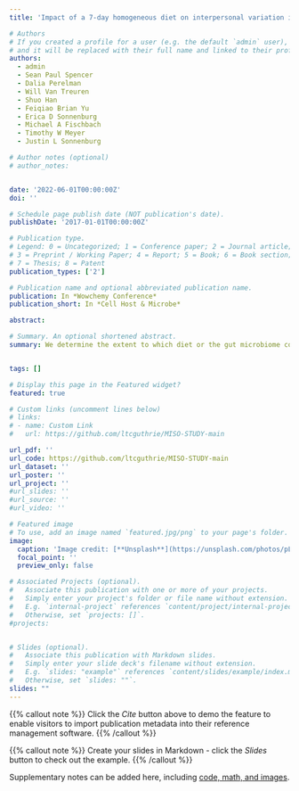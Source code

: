 ```yaml
---
title: 'Impact of a 7-day homogeneous diet on interpersonal variation in human gut microbiomes and metabolomes'

# Authors
# If you created a profile for a user (e.g. the default `admin` user), write the username (folder name) here
# and it will be replaced with their full name and linked to their profile.
authors:
  - admin
  - Sean Paul Spencer
  - Dalia Perelman
  - Will Van Treuren
  - Shuo Han
  - Feiqiao Brian Yu
  - Erica D Sonnenburg
  - Michael A Fischbach
  - Timothy W Meyer
  - Justin L Sonnenburg

# Author notes (optional)
# author_notes:


date: '2022-06-01T00:00:00Z'
doi: ''

# Schedule page publish date (NOT publication's date).
publishDate: '2017-01-01T00:00:00Z'

# Publication type.
# Legend: 0 = Uncategorized; 1 = Conference paper; 2 = Journal article;
# 3 = Preprint / Working Paper; 4 = Report; 5 = Book; 6 = Book section;
# 7 = Thesis; 8 = Patent
publication_types: ['2']

# Publication name and optional abbreviated publication name.
publication: In *Wowchemy Conference*
publication_short: In *Cell Host & Microbe*

abstract: 

# Summary. An optional shortened abstract.
summary: We determine the extent to which diet or the gut microbiome contributes to interpersonal variation in microbiome-dependent metabolites that are high priority targets of nutritionalstrategies to minimize levels. Diet homogeneity decreases inter-individual variability in hippurate but not key uremic solutes phenylacetylglutamine, p-cresol sulfate, and indoxyl sulfate.


tags: []

# Display this page in the Featured widget?
featured: true

# Custom links (uncomment lines below)
# links:
# - name: Custom Link
#   url: https://github.com/ltcguthrie/MISO-STUDY-main

url_pdf: ''
url_code: https://github.com/ltcguthrie/MISO-STUDY-main
url_dataset: ''
url_poster: ''
url_project: ''
#url_slides: ''
#url_source: ''
#url_video: ''

# Featured image
# To use, add an image named `featured.jpg/png` to your page's folder.
image:
  caption: 'Image credit: [**Unsplash**](https://unsplash.com/photos/pLCdAaMFLTE)'
  focal_point: ''
  preview_only: false

# Associated Projects (optional).
#   Associate this publication with one or more of your projects.
#   Simply enter your project's folder or file name without extension.
#   E.g. `internal-project` references `content/project/internal-project/index.md`.
#   Otherwise, set `projects: []`.
#projects:


# Slides (optional).
#   Associate this publication with Markdown slides.
#   Simply enter your slide deck's filename without extension.
#   E.g. `slides: "example"` references `content/slides/example/index.md`.
#   Otherwise, set `slides: ""`.
slides: ""
---
```


{{% callout note %}}
Click the _Cite_ button above to demo the feature to enable visitors to import publication metadata into their reference management software.
{{% /callout %}}

{{% callout note %}}
Create your slides in Markdown - click the _Slides_ button to check out the example.
{{% /callout %}}

Supplementary notes can be added here, including [code, math, and images](https://wowchemy.com/docs/writing-markdown-latex/).
